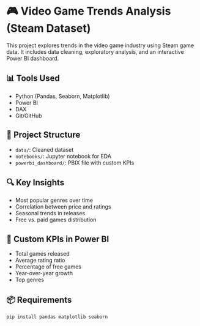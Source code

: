 # 🎮 Video Game Trends Analysis (Steam Dataset)

This project explores trends in the video game industry using Steam game data. It includes data cleaning, exploratory analysis, and an interactive Power BI dashboard.

## 📊 Tools Used
- Python (Pandas, Seaborn, Matplotlib)
- Power BI
- DAX
- Git/GitHub

## 📁 Project Structure
- `data/`: Cleaned dataset
- `notebooks/`: Jupyter notebook for EDA
- `powerbi_dashboard/`: PBIX file with custom KPIs

## 🔍 Key Insights
- Most popular genres over time
- Correlation between price and ratings
- Seasonal trends in releases
- Free vs. paid games distribution

## 🧠 Custom KPIs in Power BI
- Total games released
- Average rating ratio
- Percentage of free games
- Year-over-year growth
- Top genres

## 📦 Requirements
```bash
pip install pandas matplotlib seaborn
